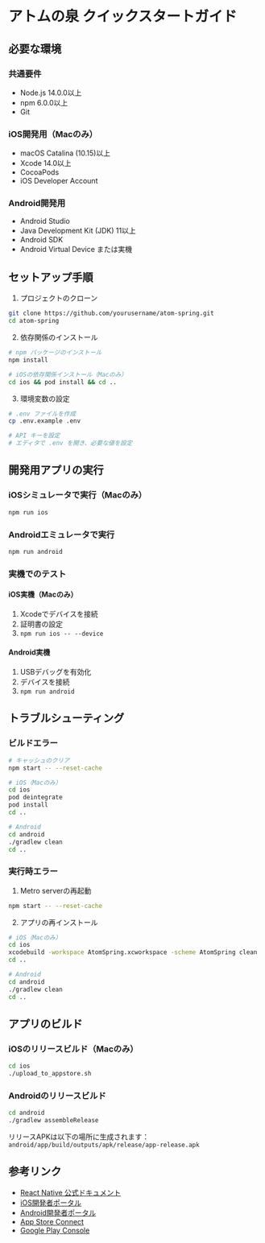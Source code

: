 # アトムの泉 クイックスタートガイド

## 必要な環境

### 共通要件
- Node.js 14.0.0以上
- npm 6.0.0以上
- Git

### iOS開発用（Macのみ）
- macOS Catalina (10.15)以上
- Xcode 14.0以上
- CocoaPods
- iOS Developer Account

### Android開発用
- Android Studio
- Java Development Kit (JDK) 11以上
- Android SDK
- Android Virtual Device または実機

## セットアップ手順

1. プロジェクトのクローン
```bash
git clone https://github.com/yourusername/atom-spring.git
cd atom-spring
```

2. 依存関係のインストール
```bash
# npm パッケージのインストール
npm install

# iOSの依存関係インストール（Macのみ）
cd ios && pod install && cd ..
```

3. 環境変数の設定
```bash
# .env ファイルを作成
cp .env.example .env

# API キーを設定
# エディタで .env を開き、必要な値を設定
```

## 開発用アプリの実行

### iOSシミュレータで実行（Macのみ）
```bash
npm run ios
```

### Androidエミュレータで実行
```bash
npm run android
```

### 実機でのテスト

#### iOS実機（Macのみ）
1. Xcodeでデバイスを接続
2. 証明書の設定
3. `npm run ios -- --device`

#### Android実機
1. USBデバッグを有効化
2. デバイスを接続
3. `npm run android`

## トラブルシューティング

### ビルドエラー
```bash
# キャッシュのクリア
npm start -- --reset-cache

# iOS（Macのみ）
cd ios
pod deintegrate
pod install
cd ..

# Android
cd android
./gradlew clean
cd ..
```

### 実行時エラー
1. Metro serverの再起動
```bash
npm start -- --reset-cache
```

2. アプリの再インストール
```bash
# iOS（Macのみ）
cd ios
xcodebuild -workspace AtomSpring.xcworkspace -scheme AtomSpring clean
cd ..

# Android
cd android
./gradlew clean
cd ..
```

## アプリのビルド

### iOSのリリースビルド（Macのみ）
```bash
cd ios
./upload_to_appstore.sh
```

### Androidのリリースビルド
```bash
cd android
./gradlew assembleRelease
```

リリースAPKは以下の場所に生成されます：
`android/app/build/outputs/apk/release/app-release.apk`

## 参考リンク

- [React Native 公式ドキュメント](https://reactnative.dev/docs/getting-started)
- [iOS開発者ポータル](https://developer.apple.com/ios)
- [Android開発者ポータル](https://developer.android.com)
- [App Store Connect](https://appstoreconnect.apple.com)
- [Google Play Console](https://play.google.com/console)